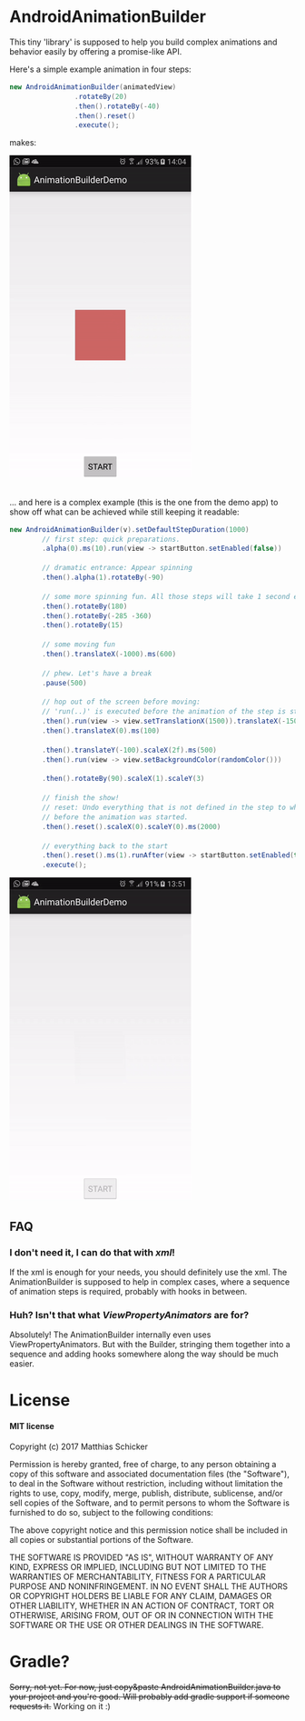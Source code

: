 # AndroidAnimationBuilder

This tiny 'library' is supposed to help you build complex animations and behavior easily by offering a promise-like API.

Here's a simple example animation in four steps:

```java
new AndroidAnimationBuilder(animatedView)
                .rotateBy(20)
                .then().rotateBy(-40)
                .then().reset()
                .execute();
```

makes:

![Complex Demo](demo_simple.gif)

##

... and here is a complex example (this is the one from the demo app) to show off what can be achieved while still keeping it readable:
```java
new AndroidAnimationBuilder(v).setDefaultStepDuration(1000)
        // first step: quick preparations.
        .alpha(0).ms(10).run(view -> startButton.setEnabled(false))

        // dramatic entrance: Appear spinning
        .then().alpha(1).rotateBy(-90)

        // some more spinning fun. All those steps will take 1 second each.
        .then().rotateBy(180)
        .then().rotateBy(-285 -360)
        .then().rotateBy(15)

        // some moving fun
        .then().translateX(-1000).ms(600)

        // phew. Let's have a break
        .pause(500)

        // hop out of the screen before moving:
        // 'run(..)' is executed before the animation of the step is started
        .then().run(view -> view.setTranslationX(1500)).translateX(-1500)
        .then().translateX(0).ms(100)

        .then().translateY(-100).scaleX(2f).ms(500)
        .then().run(view -> view.setBackgroundColor(randomColor()))

        .then().rotateBy(90).scaleX(1).scaleY(3)

        // finish the show!
        // reset: Undo everything that is not defined in the step to what it was
        // before the animation was started.
        .then().reset().scaleX(0).scaleY(0).ms(2000)

        // everything back to the start
        .then().reset().ms(1).runAfter(view -> startButton.setEnabled(true))
        .execute();
```
![Complex Demo](demo_complex.gif)

## FAQ
### I don't need it, I can do that with *xml*!
If the xml is enough for your needs, you should definitely use the xml.
The AnimationBuilder is supposed to help in complex cases,
where a sequence of animation steps is required, probably with hooks in between.

### Huh? Isn't that what *ViewPropertyAnimators* are for?
Absolutely! The AnimationBuilder internally even uses ViewPropertyAnimators.
But with the Builder, stringing them together into a sequence and adding hooks
somewhere along the way should be much easier.

# License

#### MIT license

Copyright (c) 2017 Matthias Schicker

Permission is hereby granted, free of charge, to any person obtaining a copy
of this software and associated documentation files (the "Software"), to deal
in the Software without restriction, including without limitation the rights
to use, copy, modify, merge, publish, distribute, sublicense, and/or sell
copies of the Software, and to permit persons to whom the Software is
furnished to do so, subject to the following conditions:

The above copyright notice and this permission notice shall be included in all
copies or substantial portions of the Software.

THE SOFTWARE IS PROVIDED "AS IS", WITHOUT WARRANTY OF ANY KIND, EXPRESS OR
IMPLIED, INCLUDING BUT NOT LIMITED TO THE WARRANTIES OF MERCHANTABILITY,
FITNESS FOR A PARTICULAR PURPOSE AND NONINFRINGEMENT. IN NO EVENT SHALL THE
AUTHORS OR COPYRIGHT HOLDERS BE LIABLE FOR ANY CLAIM, DAMAGES OR OTHER
LIABILITY, WHETHER IN AN ACTION OF CONTRACT, TORT OR OTHERWISE, ARISING FROM,
OUT OF OR IN CONNECTION WITH THE SOFTWARE OR THE USE OR OTHER DEALINGS IN THE
SOFTWARE.


# Gradle?

~~Sorry, not yet. For now, just copy&paste AndroidAnimationBuilder.java to your project and you're good.
Will probably add gradle support if someone requests it.~~
Working on it :)